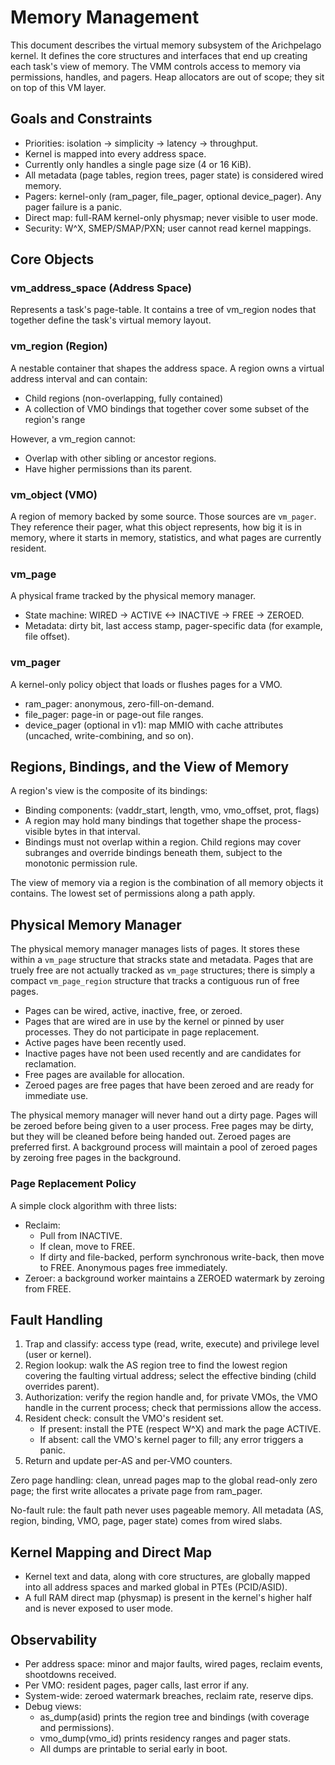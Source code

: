 # Memory Management

This document describes the virtual memory subsystem of the Arichpelago kernel. It defines the core structures and interfaces that end up creating each task's view of memory. The VMM controls access to memory via permissions, handles, and pagers. Heap allocators are out of scope; they sit on top of this VM layer.

## Goals and Constraints
- Priorities: isolation -> simplicity -> latency -> throughput.
- Kernel is mapped into every address space.
- Currently only handles a single page size (4 or 16 KiB).
- All metadata (page tables, region trees, pager state) is considered wired memory.
- Pagers: kernel-only (ram_pager, file_pager, optional device_pager). Any pager failure is a panic.
- Direct map: full-RAM kernel-only physmap; never visible to user mode.
- Security: W^X, SMEP/SMAP/PXN; user cannot read kernel mappings.

## Core Objects

### vm_address_space (Address Space)
Represents a task's page-table. It contains a tree of vm_region nodes that together define the task's virtual memory layout.

### vm_region (Region)
A nestable container that shapes the address space. A region owns a virtual address interval and can contain:

- Child regions (non-overlapping, fully contained)
- A collection of VMO bindings that together cover some subset of the region's range

However, a vm_region cannot:
- Overlap with other sibling or ancestor regions.
- Have higher permissions than its parent.

### vm_object (VMO)
A region of memory backed by some source. Those sources are `vm_pager`. 
They reference their pager, what this object represents, how big it is in memory, where it starts in memory, statistics, and what pages are currently resident.

### vm_page
A physical frame tracked by the physical memory manager.

- State machine: WIRED -> ACTIVE <-> INACTIVE -> FREE -> ZEROED.
- Metadata: dirty bit, last access stamp, pager-specific data (for example, file offset).

### vm_pager
A kernel-only policy object that loads or flushes pages for a VMO.

- ram_pager: anonymous, zero-fill-on-demand.
- file_pager: page-in or page-out file ranges.
- device_pager (optional in v1): map MMIO with cache attributes (uncached, write-combining, and so on).


## Regions, Bindings, and the View of Memory
A region's view is the composite of its bindings:

- Binding components: (vaddr_start, length, vmo, vmo_offset, prot, flags)
- A region may hold many bindings that together shape the process-visible bytes in that interval.
- Bindings must not overlap within a region. Child regions may cover subranges and override bindings beneath them, subject to the monotonic permission rule.

The view of memory via a region is the combination of all memory objects it contains. The lowest set of permissions along a path apply. 


## Physical Memory Manager

The physical memory manager manages lists of pages. It stores these within a `vm_page` structure that stracks state and metadata. Pages that are truely free are not actually tracked as `vm_page` structures; there is simply a compact `vm_page_region` structure that tracks a contiguous run of free pages.

- Pages can be wired, active, inactive, free, or zeroed.
- Pages that are wired are in use by the kernel or pinned by user processes. They do not participate in page replacement.
- Active pages have been recently used.
- Inactive pages have not been used recently and are candidates for reclamation.
- Free pages are available for allocation.
- Zeroed pages are free pages that have been zeroed and are ready for immediate use.

The physical memory manager will never hand out a dirty page. Pages will be zeroed before being given to a user process. Free pages may be dirty, but they will be cleaned before being handed out. Zeroed pages are preferred first.
A background process will maintain a pool of zeroed pages by zeroing free pages in the background.

### Page Replacement Policy
A simple clock algorithm with three lists:
- Reclaim:
  - Pull from INACTIVE.
  - If clean, move to FREE.
  - If dirty and file-backed, perform synchronous write-back, then move to FREE. Anonymous pages free immediately.
- Zeroer: a background worker maintains a ZEROED watermark by zeroing from FREE.


## Fault Handling
1. Trap and classify: access type (read, write, execute) and privilege level (user or kernel).
2. Region lookup: walk the AS region tree to find the lowest region covering the faulting virtual address; select the effective binding (child overrides parent).
3. Authorization: verify the region handle and, for private VMOs, the VMO handle in the current process; check that permissions allow the access.
4. Resident check: consult the VMO's resident set.
   - If present: install the PTE (respect W^X) and mark the page ACTIVE.
   - If absent: call the VMO's kernel pager to fill; any error triggers a panic.
5. Return and update per-AS and per-VMO counters.

Zero page handling: clean, unread pages map to the global read-only zero page; the first write allocates a private page from ram_pager.

No-fault rule: the fault path never uses pageable memory. All metadata (AS, region, binding, VMO, page, pager state) comes from wired slabs.


## Kernel Mapping and Direct Map
- Kernel text and data, along with core structures, are globally mapped into all address spaces and marked global in PTEs (PCID/ASID).
- A full RAM direct map (physmap) is present in the kernel's higher half and is never exposed to user mode.


## Observability
- Per address space: minor and major faults, wired pages, reclaim events, shootdowns received.
- Per VMO: resident pages, pager calls, last error if any.
- System-wide: zeroed watermark breaches, reclaim rate, reserve dips.
- Debug views:
  - as_dump(asid) prints the region tree and bindings (with coverage and permissions).
  - vmo_dump(vmo_id) prints residency ranges and pager stats.
  - All dumps are printable to serial early in boot.

